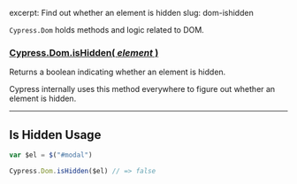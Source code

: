 excerpt: Find out whether an element is hidden
slug: dom-ishidden

`Cypress.Dom` holds methods and logic related to DOM.

### [Cypress.Dom.isHidden( *element* )](#is-hidden-usage)

Returns a boolean indicating whether an element is hidden.

Cypress internally uses this method everywhere to figure out whether an element is hidden.

***

## Is Hidden Usage

```javascript
var $el = $("#modal")

Cypress.Dom.isHidden($el) // => false

```

